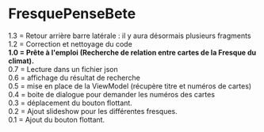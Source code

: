 # FresquePenseBete
1.3 = Retour arrière barre latérale : il y aura désormais plusieurs fragments<br>
1.2 = Correction et nettoyage du code<br>
**1.0 = Prête à l'emploi (Recherche de relation entre cartes de la Fresque du climat).**<br>
0.7 = Lecture dans un fichier json<br>
0.6 = affichage du résultat de recherche<br>
0.5 = mise en place de la ViewModel (récupère titre et numéros de cartes)<br>
0.4 = boite de dialogue pour demander les numéros des cartes<br>
0.3 = déplacement du bouton flottant.<br>
0.2 = Ajout slideshow pour les différentes fresques.<br>
0.1 = Ajout du bouton flottant.<br>

